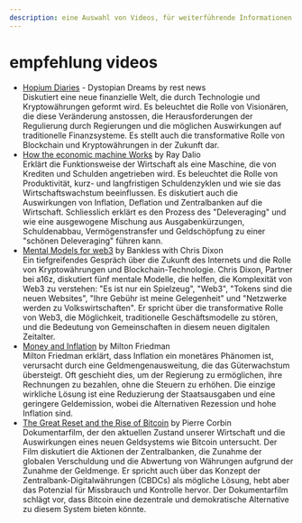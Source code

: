 ```yaml
---
description: eine Auswahl von Videos, für weiterführende Informationen
---
```


# empfehlung videos

* [Hopium Diaries](empfehlung-videos/hopium-diaries.md) - Dystopian Dreams by rest news \
  Diskutiert eine neue finanzielle Welt, die durch Technologie und Kryptowährungen geformt wird. Es beleuchtet die Rolle von Visionären, die diese Veränderung anstossen, die Herausforderungen der Regulierung durch Regierungen und die möglichen Auswirkungen auf traditionelle Finanzsysteme. Es stellt auch die transformative Rolle von Blockchain und Kryptowährungen in der Zukunft dar.
* [How the economic machine Works](empfehlung-videos/how-the-economic-machine-works.md) by Ray Dalio \
  Erklärt die Funktionsweise der Wirtschaft als eine Maschine, die von Krediten und Schulden angetrieben wird. Es beleuchtet die Rolle von Produktivität, kurz- und langfristigen Schuldenzyklen und wie sie das Wirtschaftswachstum beeinflussen. Es diskutiert auch die Auswirkungen von Inflation, Deflation und Zentralbanken auf die Wirtschaft. Schliesslich erklärt es den Prozess des "Deleveraging" und wie eine ausgewogene Mischung aus Ausgabenkürzungen, Schuldenabbau, Vermögenstransfer und Geldschöpfung zu einer "schönen Deleveraging" führen kann.
* [Mental Models for web3](empfehlung-videos/mental-models-for-web3.md) by Bankless with Chris Dixon \
  Ein tiefgreifendes Gespräch über die Zukunft des Internets und die Rolle von Kryptowährungen und Blockchain-Technologie. Chris Dixon, Partner bei a16z, diskutiert fünf mentale Modelle, die helfen, die Komplexität von Web3 zu verstehen: "Es ist nur ein Spielzeug", "Web3", "Tokens sind die neuen Websites", "Ihre Gebühr ist meine Gelegenheit" und "Netzwerke werden zu Volkswirtschaften". Er spricht über die transformative Rolle von Web3, die Möglichkeit, traditionelle Geschäftsmodelle zu stören, und die Bedeutung von Gemeinschaften in diesem neuen digitalen Zeitalter.
* [Money and Inflation](empfehlung-videos/money-and-inflation.md) by Milton Friedman \
  Milton Friedman erklärt, dass Inflation ein monetäres Phänomen ist, verursacht durch eine Geldmengenausweitung, die das Güterwachstum übersteigt. Oft geschieht dies, um der Regierung zu ermöglichen, ihre Rechnungen zu bezahlen, ohne die Steuern zu erhöhen. Die einzige wirkliche Lösung ist eine Reduzierung der Staatsausgaben und eine geringere Geldemission, wobei die Alternativen Rezession und hohe Inflation sind.
* [The Great Reset and the Rise of Bitcoin](empfehlung-videos/the-great-reset-and-the-rise-of-bitcoin.md) by Pierre Corbin\
  Dokumentarfilm, der den aktuellen Zustand unserer Wirtschaft und die Auswirkungen eines neuen Geldsystems wie Bitcoin untersucht. Der Film diskutiert die Aktionen der Zentralbanken, die Zunahme der globalen Verschuldung und die Abwertung von Währungen aufgrund der Zunahme der Geldmenge. Er spricht auch über das Konzept der Zentralbank-Digitalwährungen (CBDCs) als mögliche Lösung, hebt aber das Potenzial für Missbrauch und Kontrolle hervor. Der Dokumentarfilm schlägt vor, dass Bitcoin eine dezentrale und demokratische Alternative zu diesem System bieten könnte.
